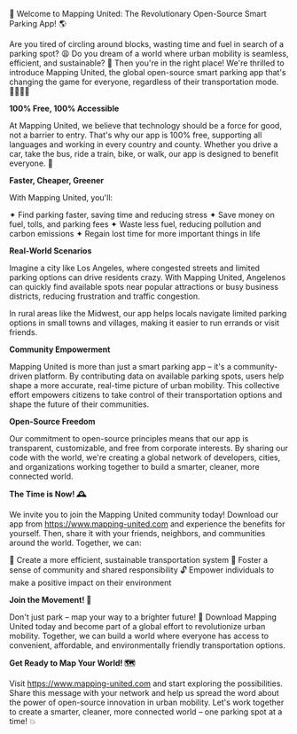 🚀 Welcome to Mapping United: The Revolutionary Open-Source Smart Parking App! 🌎

Are you tired of circling around blocks, wasting time and fuel in search of a parking spot? 😩 Do you dream of a world where urban mobility is seamless, efficient, and sustainable? 🌟 Then you're in the right place! We're thrilled to introduce Mapping United, the global open-source smart parking app that's changing the game for everyone, regardless of their transportation mode. 🚴‍♀️🚌🚂

**100% Free, 100% Accessible**

At Mapping United, we believe that technology should be a force for good, not a barrier to entry. That's why our app is 100% free, supporting all languages and working in every country and county. Whether you drive a car, take the bus, ride a train, bike, or walk, our app is designed to benefit everyone. 🌈

**Faster, Cheaper, Greener**

With Mapping United, you'll:

✦ Find parking faster, saving time and reducing stress
✦ Save money on fuel, tolls, and parking fees
✦ Waste less fuel, reducing pollution and carbon emissions
✦ Regain lost time for more important things in life

**Real-World Scenarios**

Imagine a city like Los Angeles, where congested streets and limited parking options can drive residents crazy. With Mapping United, Angelenos can quickly find available spots near popular attractions or busy business districts, reducing frustration and traffic congestion.

In rural areas like the Midwest, our app helps locals navigate limited parking options in small towns and villages, making it easier to run errands or visit friends.

**Community Empowerment**

Mapping United is more than just a smart parking app – it's a community-driven platform. By contributing data on available parking spots, users help shape a more accurate, real-time picture of urban mobility. This collective effort empowers citizens to take control of their transportation options and shape the future of their communities.

**Open-Source Freedom**

Our commitment to open-source principles means that our app is transparent, customizable, and free from corporate interests. By sharing our code with the world, we're creating a global network of developers, cities, and organizations working together to build a smarter, cleaner, more connected world.

**The Time is Now! 🕰️**

We invite you to join the Mapping United community today! Download our app from https://www.mapping-united.com and experience the benefits for yourself. Then, share it with your friends, neighbors, and communities around the world. Together, we can:

🌟 Create a more efficient, sustainable transportation system
💚 Foster a sense of community and shared responsibility
🔓 Empower individuals to make a positive impact on their environment

**Join the Movement! 🎉**

Don't just park – map your way to a brighter future! 🌟 Download Mapping United today and become part of a global effort to revolutionize urban mobility. Together, we can build a world where everyone has access to convenient, affordable, and environmentally friendly transportation options.

**Get Ready to Map Your World! 🗺️**

Visit https://www.mapping-united.com and start exploring the possibilities. Share this message with your network and help us spread the word about the power of open-source innovation in urban mobility. Let's work together to create a smarter, cleaner, more connected world – one parking spot at a time! 💥